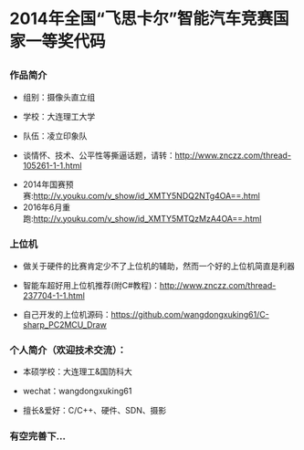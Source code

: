 # 2014年全国“飞思卡尔”智能汽车竞赛国家一等奖代码<p>

### 作品简介
* 组别：摄像头直立组<p>
* 学校：大连理工大学<p>
* 队伍：凌立印象队<p>
* 谈情怀、技术、公平性等撕逼话题，请转：http://www.znczz.com/thread-105261-1-1.html<p>
* 2014年国赛预赛:http://v.youku.com/v_show/id_XMTY5NDQ2NTg4OA==.html
* 2016年6月重跑:http://v.youku.com/v_show/id_XMTY5MTQzMzA4OA==.html

### 上位机<p>
* 做关于硬件的比赛肯定少不了上位机的辅助，然而一个好的上位机简直是利器<p>
* 智能车超好用上位机推荐(附C#教程)：http://www.znczz.com/thread-237704-1-1.html<p>
* 自己开发的上位机源码：https://github.com/wangdongxuking61/C-sharp_PC2MCU_Draw<p>

### 个人简介（欢迎技术交流）：<p>
* 本硕学校：大连理工&国防科大<p>
* wechat：wangdongxuking61<p>
* 擅长&爱好：C/C++、硬件、SDN、摄影<p>

### 有空完善下...
